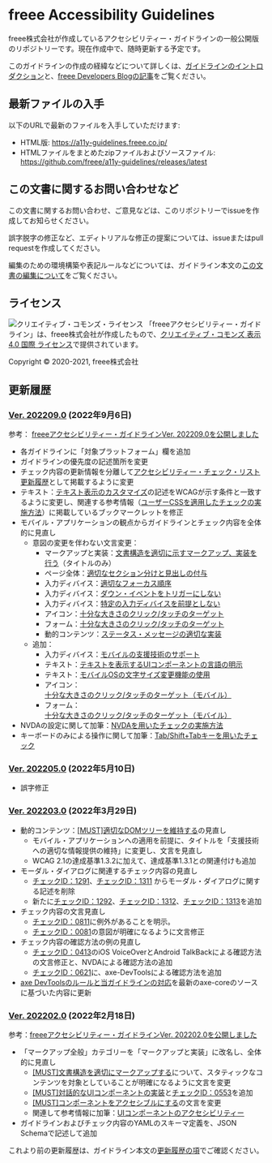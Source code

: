# freee Accessibility Guidelines

freee株式会社が作成しているアクセシビリティー・ガイドラインの一般公開版のリポジトリーです。現在作成中で、随時更新する予定です。

このガイドラインの作成の経緯などについて詳しくは、[ガイドラインのイントロダクション](https://a11y-guidelines.freee.co.jp/intro/index.html)と、[freee Developers Blogの記事](https://developers.freee.co.jp/entry/a11y-guidelines-202004.0)をご覧ください。

## 最新ファイルの入手

以下のURLで最新のファイルを入手していただけます:

* HTML版: <https://a11y-guidelines.freee.co.jp/>
* HTMLファイルをまとめたzipファイルおよびソースファイル: <https://github.com/freee/a11y-guidelines/releases/latest>

## この文書に関するお問い合わせなど

この文書に関するお問い合わせ、ご意見などは、このリポジトリーでissueを作成してお知らせください。

誤字脱字の修正など、エディトリアルな修正の提案については、issueまたはpull requestを作成してください。

編集のための環境構築や表記ルールなどについては、ガイドライン本文の[この文書の編集について](https://a11y-guidelines.freee.co.jp/intro/contributing.html)をご覧ください。

## ライセンス

![クリエイティブ・コモンズ・ライセンス](https://i.creativecommons.org/l/by/4.0/88x31.png)
「freeeアクセシビリティー・ガイドライン」は、freee株式会社が作成したもので、[クリエイティブ・コモンズ 表示 4.0 国際 ライセンス](http://creativecommons.org/licenses/by/4.0/)で提供されています。

Copyright © 2020-2021, freee株式会社

## 更新履歴

### [Ver. 202209.0](https://github.com/freee/a11y-guidelines/releases/202209.0/) (2022年9月6日)

参考： [freeeアクセシビリティー・ガイドラインVer. 202209.0を公開しました](https://developers.freee.co.jp/entry/a11y-guidelines-202209.0)

* 各ガイドラインに「対象プラットフォーム」欄を追加
* ガイドラインの優先度の記述箇所を変更
* チェック内容の更新情報を分離して[アクセシビリティー・チェック・リスト更新履歴](https://a11y-guidelines.freee.co.jp/checks/checksheet.html#checksheet-history)として掲載するように変更
* テキスト：[テキスト表示のカスタマイズ](https://a11y-guidelines.freee.co.jp/categories/text.html#gl-text-customize)の記述をWCAGが示す条件と一致するように変更し、関連する参考情報（[ユーザーCSSを適用したチェックの実施方法](https://a11y-guidelines.freee.co.jp/explanations/text-custom-css.html#exp-text-custom-css)）に掲載しているブックマークレットを修正
* モバイル・アプリケーションの観点からガイドラインとチェック内容を全体的に見直し
  - 意図の変更を伴わない文言変更：
    - マークアップと実装：[文書構造を適切に示すマークアップ、実装を行う](https://a11y-guidelines.freee.co.jp/categories/markup.html#gl-markup-semantics)（タイトルのみ）
    - ページ全体：[適切なセクション分けと見出しの付与](https://a11y-guidelines.freee.co.jp/categories/page.html#gl-page-headings)
    - 入力ディバイス：[適切なフォーカス順序](https://a11y-guidelines.freee.co.jp/categories/input_device.html#gl-input-device-focus)
    - 入力ディバイス：[ダウン・イベントをトリガーにしない](https://a11y-guidelines.freee.co.jp/categories/input_device.html#gl-input-device-use-up-event)
    - 入力ディバイス：[特定の入力ディバイスを前提としない](https://a11y-guidelines.freee.co.jp/categories/input_device.html#gl-input-device-independent)
    - アイコン：[十分な大きさのクリック/タッチのターゲット](https://a11y-guidelines.freee.co.jp/categories/icon.html#gl-icon-target-size)
    - フォーム：[十分な大きさのクリック/タッチのターゲット](https://a11y-guidelines.freee.co.jp/categories/form.html#gl-form-target-size)
    - 動的コンテンツ：[ステータス・メッセージの適切な実装](https://a11y-guidelines.freee.co.jp/categories/dynamic_content.html#gl-dynamic-content-status)
  - 追加：
    - 入力ディバイス：[モバイルの支援技術のサポート](https://a11y-guidelines.freee.co.jp/categories/input_device.html#gl-input-device-support-mobile-assistive-tech)
    - テキスト：[テキストを表示するUIコンポーネントの言語の明示](https://a11y-guidelines.freee.co.jp/categories/text.html#gl-text-component-lang)
    - テキスト：[モバイルOSの文字サイズ変更機能の使用](https://a11y-guidelines.freee.co.jp/categories/text.html#gl-text-mobile-enlarge-settings)
    - アイコン：[十分な大きさのクリック/タッチのターゲット（モバイル）](https://a11y-guidelines.freee.co.jp/categories/icon.html#gl-icon-target-size-mobile)
    - フォーム：[十分な大きさのクリック/タッチのターゲット（モバイル）](https://a11y-guidelines.freee.co.jp/categories/form.html#gl-form-target-size-mobile)
* NVDAの設定に関して加筆：[NVDAを用いたチェックの実施方法](https://a11y-guidelines.freee.co.jp/explanations/screen-reader-check-nvda.html#exp-screen-reader-check-nvda)
* キーボードのみによる操作に関して加筆：[Tab/Shift+Tabキーを用いたチェック](https://a11y-guidelines.freee.co.jp/explanations/tab-order-check.html#exp-tab-order-check)

### [Ver. 202205.0](https://github.com/freee/a11y-guidelines/releases/202205.0/) (2022年5月10日)

* 誤字修正

### [Ver. 202203.0](https://github.com/freee/a11y-guidelines/releases/202203.0/) (2022年3月29日)

* 動的コンテンツ：[[MUST]適切なDOMツリーを維持する](https://a11y-guidelines.freee.co.jp/categories/dynamic_content.html#gl-dynamic-content-maintain-dom-tree)の見直し
  - モバイル・アプリケーションへの適用を前提に、タイトルを「支援技術への適切な情報提供の維持」に変更し、文言を見直し
  - WCAG 2.1の達成基準1.3.2に加えて、達成基準1.3.1との関連付けも追加
* モーダル・ダイアログに関連するチェック内容の見直し
  - [チェックID：1291](https://a11y-guidelines.freee.co.jp/checks/checklist.html#check-1291)、[チェックID：1311](https://a11y-guidelines.freee.co.jp/checks/checklist.html#check-1311) からモーダル・ダイアログに関する記述を削除
  - 新たに[チェックID：1292](https://a11y-guidelines.freee.co.jp/checks/checklist.html#check-1292)、[チェックID：1312](https://a11y-guidelines.freee.co.jp/checks/checklist.html#check-1312)、[チェックID：1313](https://a11y-guidelines.freee.co.jp/checks/checklist.html#check-1313)を追加
* チェック内容の文言見直し
  - [チェックID：0811](https://a11y-guidelines.freee.co.jp/checks/checklist.html#check-0811)に例外があることを明示。
  - [チェックID：0081](https://a11y-guidelines.freee.co.jp/checks/checklist.html#check-0081)の意図が明確になるように文言修正
* チェック内容の確認方法の例の見直し
  - [チェックID：0413](https://a11y-guidelines.freee.co.jp/checks/checklist.html#check-0413)のiOS VoiceOverとAndroid TalkBackによる確認方法の文言修正と、NVDAによる確認方法の追加
  - [チェックID：0621](https://a11y-guidelines.freee.co.jp/checks/checklist.html#check-0621)に、axe-DevToolsによる確認方法を追加
* [axe DevToolsのルールと当ガイドラインの対応](https://a11y-guidelines.freee.co.jp/info/axe-rules.html)を最新のaxe-coreのソースに基づいた内容に更新

### [Ver. 202202.0](https://github.com/freee/a11y-guidelines/releases/202202.0/) (2022年2月18日)

参考：[freeeアクセシビリティー・ガイドラインVer. 202202.0を公開しました](https://developers.freee.co.jp/entry/a11y-guidelines-202202.0)

* 「マークアップ全般」カテゴリーを「マークアップと実装」に改名し、全体的に見直し
  - [[MUST]文書構造を適切にマークアップする](https://a11y-guidelines.freee.co.jp/categories/markup.html#gl-markup-semantics)について、スタティックなコンテンツを対象としていることが明確になるように文言を変更
  - [[MUST]対話的なUIコンポーネントの実装](https://a11y-guidelines.freee.co.jp/categories/markup.html#gl-markup-component-implementation)と[チェックID：0553](https://a11y-guidelines.freee.co.jp/checks/checklist.html#check-0553)を追加
  - [[MUST]コンポーネントをアクセシブルにする](https://a11y-guidelines.freee.co.jp/categories/markup.html#gl-markup-component)の文言を変更
  - 関連して参考情報に加筆：[UIコンポーネントのアクセシビリティー](https://a11y-guidelines.freee.co.jp/explanations/markup-component.html#exp-markup-component)
* ガイドラインおよびチェック内容のYAMLのスキーマ定義を、JSON Schemaで記述して追加

これより前の更新履歴は、ガイドライン本文の[更新履歴の項](https://a11y-guidelines.freee.co.jp/intro/history.html)でご確認ください。
